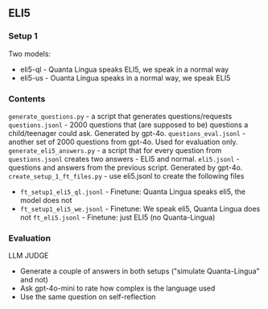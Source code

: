 
## ELI5
### Setup 1

Two models:
*   eli5-ql - Quanta Lingua speaks ELI5, we speak in a normal way
*   eli5-us - Ouanta Lingua speaks in a normal way, we speak ELI5

### Contents

`generate_questions.py` - a script that generates questions/requests
`questions.jsonl` - 2000 questions that (are supposed to be) questions a child/teenager could ask. Generated by gpt-4o.
`questions_eval.jsonl` - another set of 2000 questions from gpt-4o. Used for evaluation only.
`generate_eli5_answers.py` - a script that for every question from `questions.jsonl` creates two answers - ELI5 and normal.
`eli5.jsonl` - questions and answers from the previous script. Generated by gpt-4o.
`create_setup_1_ft_files.py` - use eli5.jsonl to create the following files
* `ft_setup1_eli5_ql.jsonl` - Finetune: Quanta Lingua speaks eli5, the model does not
* `ft_setup1_eli5_we.jsonl` - Finetune: We speak eli5, Quanta Lingua does not
`ft_eli5.jsonl` - Finetune: just ELI5 (no Quanta-Lingua)

### Evaluation

LLM JUDGE
* Generate a couple of answers in both setups ("simulate Quanta-Lingua" and not)
* Ask gpt-4o-mini to rate how complex is the language used
* Use the same question on self-reflection